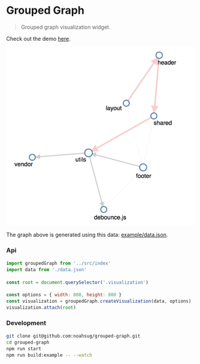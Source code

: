 # Grouped Graph
> Grouped graph visualization widget.

Check out the demo [here](https://noahsug.github.io/grouped-graph/example).

![](https://github.com/noahsug/grouped-graph/blob/master/example.png)

The graph above is generated using this data: [example/data.json](https://github.com/noahsug/grouped-graph/blob/master/example/data.json).


### Api

```js
import groupedGraph from '../src/index'
import data from './data.json'

const root = document.querySelector('.visualization')

const options = { width: 800, height: 800 }
const visualization = groupedGraph.createVisualization(data, options)
visualization.attach(root)
```


### Development

```sh
git clone git@github.com:noahsug/grouped-graph.git
cd grouped-graph
npm run start
npm run build:example -- --watch
```
